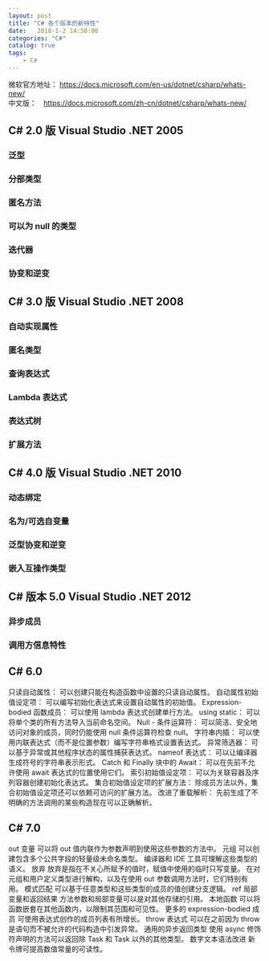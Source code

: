 ```yaml
---
layout: post
title: "C# 各个版本的新特性"
date:   2018-1-2 14:50:00 
categories: "C#"
catalog: true
tags: 
    - C#
---
```




微软官方地址： https://docs.microsoft.com/en-us/dotnet/csharp/whats-new/    
中文版：　https://docs.microsoft.com/zh-cn/dotnet/csharp/whats-new/    

 
## C# 2.0 版  Visual Studio .NET 2005

### 泛型


### 分部类型


### 匿名方法


### 可以为 null 的类型


### 迭代器


### 协变和逆变

## C# 3.0 版 Visual Studio .NET 2008

### 自动实现属性


### 匿名类型


### 查询表达式


### Lambda 表达式


### 表达式树


### 扩展方法

## C# 4.0 版 Visual Studio .NET 2010

### 动态绑定


### 名为/可选自变量


### 泛型协变和逆变


### 嵌入互操作类型

## C# 版本 5.0 Visual Studio .NET 2012

### 异步成员


### 调用方信息特性

## C# 6.0

只读自动属性：
可以创建只能在构造函数中设置的只读自动属性。
自动属性初始值设定项：
可以编写初始化表达式来设置自动属性的初始值。
Expression-bodied 函数成员：
可以使用 lambda 表达式创建单行方法。
using static：
可以将单个类的所有方法导入当前命名空间。
Null - 条件运算符：
可以简洁、安全地访问对象的成员，同时仍能使用 null 条件运算符检查 null。
字符串内插：
可以使用内联表达式（而不是位置参数）编写字符串格式设置表达式。
异常筛选器：
可以基于异常或其他程序状态的属性捕获表达式。
nameof 表达式：
可以让编译器生成符号的字符串表示形式。
Catch 和 Finally 块中的 Await：
可以在先前不允许使用 await 表达式的位置使用它们。
索引初始值设定项：
可以为关联容器及序列容器创建初始化表达式。
集合初始值设定项的扩展方法：
除成员方法以外，集合初始值设定项还可以依赖可访问的扩展方法。
改进了重载解析：
先前生成了不明确的方法调用的某些构造现在可以正确解析。

## C# 7.0

out 变量
可以将 out 值内联作为参数声明到使用这些参数的方法中。
元组
可以创建包含多个公共字段的轻量级未命名类型。 编译器和 IDE 工具可理解这些类型的语义。
放弃
放弃是指在不关心所赋予的值时，赋值中使用的临时只写变量。 在对元组和用户定义类型进行解构，以及在使用 out 参数调用方法时，它们特别有用。
模式匹配
可以基于任意类型和这些类型的成员的值创建分支逻辑。
ref 局部变量和返回结果
方法参数和局部变量可以是对其他存储的引用。
本地函数
可以将函数嵌套在其他函数内，以限制其范围和可见性。
更多的 expression-bodied 成员
可使用表达式创作的成员列表有所增长。
throw 表达式
可以在之前因为 throw 是语句而不被允许的代码构造中引发异常。
通用的异步返回类型
使用 async 修饰符声明的方法可以返回除 Task 和 Task<T> 以外的其他类型。
数字文本语法改进
新令牌可提高数值常量的可读性。